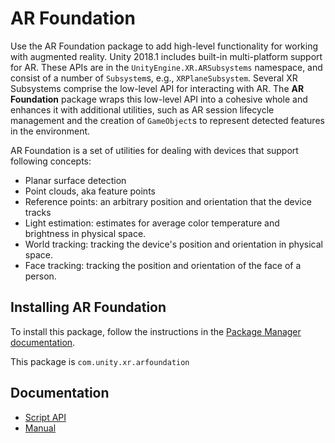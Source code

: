 # AR Foundation

Use the AR Foundation package to add high-level functionality for working with augmented reality. Unity 2018.1 includes built-in multi-platform support for AR. These APIs are in the `UnityEngine.XR.ARSubsystems` namespace, and consist of a number of `Subsystem`s, e.g., `XRPlaneSubsystem`. Several XR Subsystems comprise the low-level API for interacting with AR. The **AR Foundation** package wraps this low-level API into a cohesive whole and enhances it with additional utilities, such as AR session lifecycle management and the creation of `GameObject`s to represent detected features in the environment.

AR Foundation is a set of utilities for dealing with devices that support following concepts:
- Planar surface detection
- Point clouds, aka feature points
- Reference points: an arbitrary position and orientation that the device tracks
- Light estimation: estimates for average color temperature and brightness in physical space.
- World tracking: tracking the device's position and orientation in physical space.
- Face tracking: tracking the position and orientation of the face of a person.

## Installing AR Foundation

To install this package, follow the instructions in the [Package Manager documentation](https://docs.unity3d.com/Packages/com.unity.package-manager-ui@latest/index.html).

This package is `com.unity.xr.arfoundation`

## Documentation

* [Script API](Runtime/AR/)
* [Manual](Documentation/com.unity.xr.arfoundation.md)
